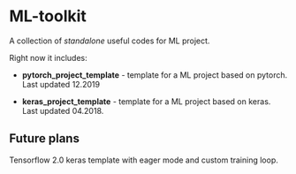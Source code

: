 # ML-toolkit

A collection of *standalone* useful codes for ML project. 

Right now it includes:

* **pytorch_project_template** - template for a ML project based on pytorch. Last updated 12.2019

* **keras_project_template** - template for a ML project based on keras. Last updated 04.2018.

## Future plans

Tensorflow 2.0 keras template with eager mode and custom training loop.
